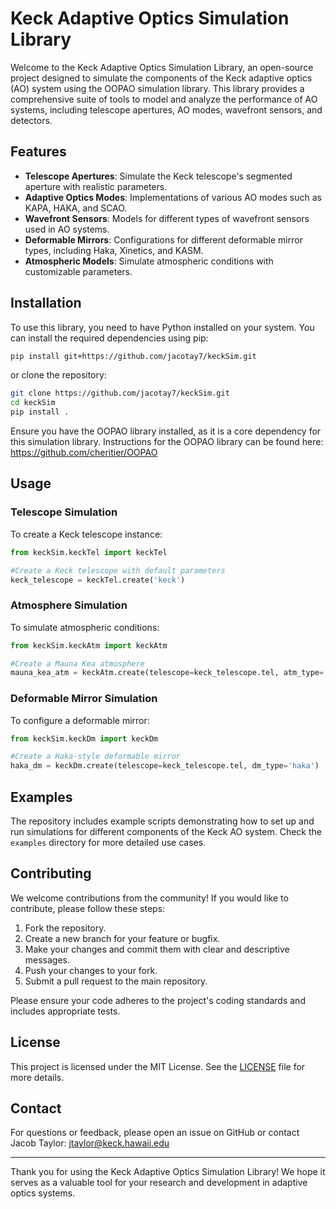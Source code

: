 # Keck Adaptive Optics Simulation Library

Welcome to the Keck Adaptive Optics Simulation Library, an open-source project designed to simulate the components of the Keck adaptive optics (AO) system using the OOPAO simulation library. 
This library provides a comprehensive suite of tools to model and analyze the performance of AO systems, including telescope apertures, AO modes, wavefront sensors, and detectors.

## Features

- **Telescope Apertures**: Simulate the Keck telescope's segmented aperture with realistic parameters.
- **Adaptive Optics Modes**: Implementations of various AO modes such as KAPA, HAKA, and SCAO.
- **Wavefront Sensors**: Models for different types of wavefront sensors used in AO systems.
- **Deformable Mirrors**: Configurations for different deformable mirror types, including Haka, Xinetics, and KASM.
- **Atmospheric Models**: Simulate atmospheric conditions with customizable parameters.

## Installation

To use this library, you need to have Python installed on your system. You can install the required dependencies using pip:

```sh
pip install git+https://github.com/jacotay7/keckSim.git
```

or clone the repository:

```sh
git clone https://github.com/jacotay7/keckSim.git
cd keckSim
pip install .
```

Ensure you have the OOPAO library installed, as it is a core dependency for this simulation library.
Instructions for the OOPAO library can be found here: https://github.com/cheritier/OOPAO

## Usage

### Telescope Simulation

To create a Keck telescope instance:

```python
from keckSim.keckTel import keckTel

#Create a Keck telescope with default parameters
keck_telescope = keckTel.create('keck')
```

### Atmosphere Simulation

To simulate atmospheric conditions:

```python
from keckSim.keckAtm import keckAtm

#Create a Mauna Kea atmosphere
mauna_kea_atm = keckAtm.create(telescope=keck_telescope.tel, atm_type='maunakea')
```

### Deformable Mirror Simulation

To configure a deformable mirror:

```python
from keckSim.keckDm import keckDm

#Create a Haka-style deformable mirror
haka_dm = keckDm.create(telescope=keck_telescope.tel, dm_type='haka')
```
## Examples

The repository includes example scripts demonstrating how to set up and run simulations for different components of the Keck AO system. Check the `examples` directory for more detailed use cases.

## Contributing

We welcome contributions from the community! If you would like to contribute, please follow these steps:

1. Fork the repository.
2. Create a new branch for your feature or bugfix.
3. Make your changes and commit them with clear and descriptive messages.
4. Push your changes to your fork.
5. Submit a pull request to the main repository.

Please ensure your code adheres to the project's coding standards and includes appropriate tests.

## License

This project is licensed under the MIT License. See the [LICENSE](LICENSE) file for more details.

## Contact

For questions or feedback, please open an issue on GitHub or contact Jacob Taylor: jtaylor@keck.hawaii.edu

---

Thank you for using the Keck Adaptive Optics Simulation Library! We hope it serves as a valuable tool for your research and development in adaptive optics systems.